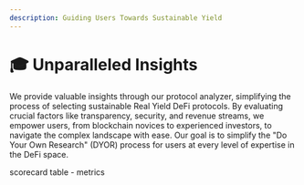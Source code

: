 ```yaml
---
description: Guiding Users Towards Sustainable Yield
---
```


# 🎓 Unparalleled Insights

We provide valuable insights through our protocol analyzer, simplifying the process of selecting sustainable Real Yield DeFi protocols. By evaluating crucial factors like transparency, security, and revenue streams, we empower users, from blockchain novices to experienced investors, to navigate the complex landscape with ease. Our goal is to simplify the "Do Your Own Research" (DYOR) process for users at every level of expertise in the DeFi space.

scorecard table - metrics
